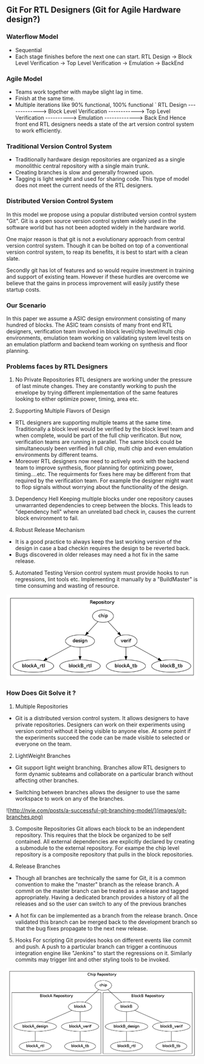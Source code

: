 ## Git For RTL Designers (Git for Agile Hardware design?)

### Waterflow Model
  * Sequential
  * Each stage finishes before the next one can start.
RTL Design -> Block Level Verification -> Top Level Verification -> Emulation -> BackEnd

### Agile Model
  * Teams work together with maybe slight lag in time.
  * Finish at the same time.
  * Multiple iterations like 90% functional, 100% functional
`
RTL Design -------------> Block Level Verification
            ------------> Top Level Verification
              ----------> Emulation
           -------------> Back End
Hence front end RTL designers needs a state of the art version control system to work efficiently.

### Traditional Version Control System
* Traditionally hardware design repositories are organized as a single monolithic central repository with a single main trunk. 
* Creating branches is slow and generally frowned upon. 
* Tagging is light weight and used for sharing code. This type of model does not meet the current needs of the RTL designers.

### Distributed Version Control System
In this model we propose using a popular distributed version control system "Git". Git is a open source version control system widely used in the software world but has not been adopted widely in the hardware world. 

One major reason is that git is not a evolutionary approach from central version control system. Though it can be bolted on top of a conventional version control system, to reap its benefits, it is best to start with a clean slate. 

Secondly git has lot of features and so would require investment in training and support of existing team. However if these hurdles are overcome we believe that the gains in process improvement will easily justify these startup costs.

### Our Scenario
In this paper we assume a ASIC design environment consisting of many hundred of blocks. The ASIC team consists of many front end RTL designers, verification team involved in block level/chip level/multi chip environments, emulation team working on validating system level tests on an emulation platform and backend team working on synthesis and floor planning. 


### Problems faces by RTL Designers

  1. No Private Repositories
  RTL designers are working under the pressure of last minute changes. They are constantly working to push the envelope by trying different implementation of the same features looking to either optimize power, timing, area etc.

  2. Supporting Multiple Flavors of Design
  * RTL designers are supporting multiple teams at the same time. Traditionally a block level would be verified by the block level team and when complete, would be part of the full chip verificaton. But now, verification teams are running in parallel. The same block could be simultaneously been verified in full chip, multi chip and even emulation environments by different teams.
  * Moreover RTL designers now need to actively work with the backend team to improve synthesis, floor planning for optimizing power, timing....etc. The requirments for fixes here may be different from that required by the verification team. For example the designer might want to flop signals without worrying about the functionality of the design.

  3. Dependency Hell
  Keeping multiple blocks under one repository causes unwarranted dependencies to creep between the blocks. This leads to "dependency hell" where an unrelated bad check in, causes the current block environment to fail.

  4. Robust Release Mechanism
  + It is a good practice to always keep the last working version of the design in case a bad checkin requires the design to be reverted back. 
  + Bugs discovered in older releases may need a hot fix in the same release.  

  5. Automated Testing
  Version control system must provide hooks to run regressions, lint tools etc. Implementing it manually by a "BuildMaster" is time consuming and wasting of resource. 

  ![Traditional View](images/old_dir.png)

### How Does Git Solve it ?
  1. Multiple Repositories 
  * Git is a distributed version control system. It allows designers to have private repositories. Designers can work on their experiments using version control without it being visible to anyone else. At some point if the experiments succeed the code can be made visible to selected or everyone on the team.

  2. LightWeight Branches
  + Git support light weight branching. Branches allow RTL designers to form dynamic subteams and collaborate on a particular branch without affecting other branches.

  + Switching between branches allows the designer to use the same workspace to work on any of the branches.

  ![http://nvie.com/posts/a-successful-git-branching-model/](images/git-branches.png)

  3. Composite Repositories
  Git allows each block to be an independent repository. This requires that the block be organized to be self contained. All external dependencies are explicitly declared by creating a submodule to the external repository. For exampe the chip level repository is a composite repository that pulls in the block repositories.

  4. Release Branches
  + Though all branches are technically the same for Git, it is a common convention to make the "master" branch as the release branch. A commit on the master branch can be treated as a release and tagged appropriately. Having a dedicated branch provides a history of all the releases and so the user can switch to any of the previous branches 
 
 + A hot fix can be implemented as a branch from the release branch. Once validated this branch can be merged back to the development branch so that the bug fixes propagate to the next new release. 

  5. Hooks For scripting
  Git provides hooks on different events like commit and push. A push to a particular branch can trigger a continuous integration engine like "Jenkins" to start the regressions on it. Similarly commits may trigger lint and other styling tools to be invoked.
  
  ![New Organization](images/new_dir.png)
